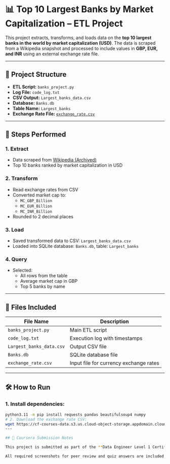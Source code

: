 # 📊 Top 10 Largest Banks by Market Capitalization – ETL Project

This project extracts, transforms, and loads data on the **top 10 largest banks in the world by market capitalization (USD)**. The data is scraped from a Wikipedia snapshot and processed to include values in **GBP, EUR, and INR** using an external exchange rate file.

---

## 🔧 Project Structure

- **ETL Script:** `banks_project.py`  
- **Log File:** `code_log.txt`  
- **CSV Output:** `Largest_banks_data.csv`  
- **Database:** `Banks.db`  
- **Table Name:** `Largest_banks`  
- **Exchange Rate File:** [`exchange_rate.csv`](https://cf-courses-data.s3.us.cloud-object-storage.appdomain.cloud/IBMSkillsNetwork-PY0221EN-Coursera/labs/v2/exchange_rate.csv)

---

## 🚀 Steps Performed

### 1. Extract
- Data scraped from [Wikipedia (Archived)](https://web.archive.org/web/20230908091635/https://en.wikipedia.org/wiki/List_of_largest_banks)
- Top 10 banks ranked by market capitalization in USD

### 2. Transform
- Read exchange rates from CSV
- Converted market cap to:
  - `MC_GBP_Billion`
  - `MC_EUR_Billion`
  - `MC_INR_Billion`
- Rounded to 2 decimal places

### 3. Load
- Saved transformed data to CSV: `Largest_banks_data.csv`
- Loaded into SQLite database: `Banks.db`, table: `Largest_banks`

### 4. Query
- Selected:
  - All rows from the table
  - Average market cap in GBP
  - Top 5 banks by name

---

## 📁 Files Included

| File Name              | Description                           |
|------------------------|---------------------------------------|
| `banks_project.py`     | Main ETL script                       |
| `code_log.txt`         | Execution log with timestamps         |
| `Largest_banks_data.csv` | Output CSV file                    |
| `Banks.db`             | SQLite database file                  |
| `exchange_rate.csv`    | Input file for currency exchange rates|

---

## 🛠️ How to Run

### 1. Install dependencies:

```bash
python3.11 -m pip install requests pandas beautifulsoup4 numpy
# 2. Download the exchange rate CSV:
wget https://cf-courses-data.s3.us.cloud-object-storage.appdomain.cloud/IBMSkillsNetwork-PY0221EN-Coursera/labs/v2/exchange_rate.csv
---

## 🧾 Coursera Submission Notes

This project is submitted as part of the **Data Engineer Level 1 Certificate – Coursera (IBM Skills Network)**.

All required screenshots for peer review and quiz answers are included in the `/screenshots` folder.

